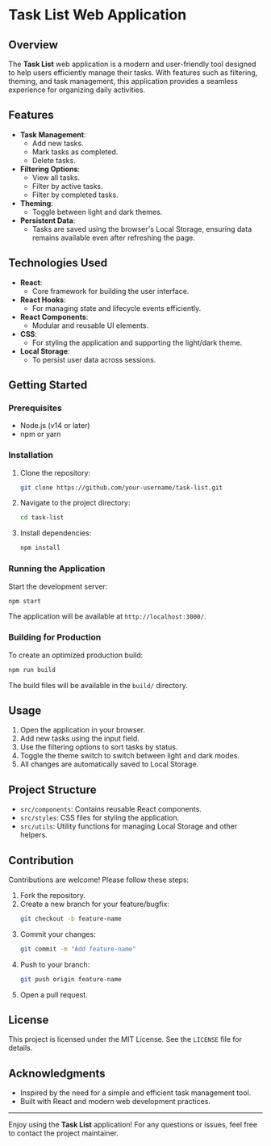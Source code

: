 # Task List Web Application

## Overview

The **Task List** web application is a modern and user-friendly tool designed to help users efficiently manage their tasks. With features such as filtering, theming, and task management, this application provides a seamless experience for organizing daily activities.

## Features

- **Task Management**:
  - Add new tasks.
  - Mark tasks as completed.
  - Delete tasks.
- **Filtering Options**:
  - View all tasks.
  - Filter by active tasks.
  - Filter by completed tasks.
- **Theming**:
  - Toggle between light and dark themes.
- **Persistent Data**:
  - Tasks are saved using the browser's Local Storage, ensuring data remains available even after refreshing the page.

## Technologies Used

- **React**:
  - Core framework for building the user interface.
- **React Hooks**:
  - For managing state and lifecycle events efficiently.
- **React Components**:
  - Modular and reusable UI elements.
- **CSS**:
  - For styling the application and supporting the light/dark theme.
- **Local Storage**:
  - To persist user data across sessions.

## Getting Started

### Prerequisites

- Node.js (v14 or later)
- npm or yarn

### Installation

1. Clone the repository:
   ```bash
   git clone https://github.com/your-username/task-list.git
   ```
2. Navigate to the project directory:
   ```bash
   cd task-list
   ```
3. Install dependencies:
   ```bash
   npm install
   ```

### Running the Application

Start the development server:

```bash
npm start
```

The application will be available at `http://localhost:3000/`.

### Building for Production

To create an optimized production build:

```bash
npm run build
```

The build files will be available in the `build/` directory.

## Usage

1. Open the application in your browser.
2. Add new tasks using the input field.
3. Use the filtering options to sort tasks by status.
4. Toggle the theme switch to switch between light and dark modes.
5. All changes are automatically saved to Local Storage.

## Project Structure

- `src/components`: Contains reusable React components.
- `src/styles`: CSS files for styling the application.
- `src/utils`: Utility functions for managing Local Storage and other helpers.

## Contribution

Contributions are welcome! Please follow these steps:

1. Fork the repository.
2. Create a new branch for your feature/bugfix:
   ```bash
   git checkout -b feature-name
   ```
3. Commit your changes:
   ```bash
   git commit -m "Add feature-name"
   ```
4. Push to your branch:
   ```bash
   git push origin feature-name
   ```
5. Open a pull request.

## License

This project is licensed under the MIT License. See the `LICENSE` file for details.

## Acknowledgments

- Inspired by the need for a simple and efficient task management tool.
- Built with React and modern web development practices.

---

Enjoy using the **Task List** application! For any questions or issues, feel free to contact the project maintainer.
